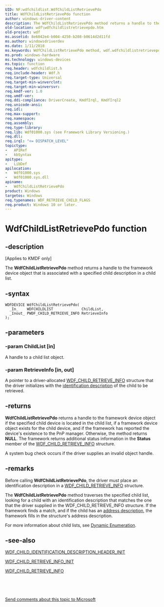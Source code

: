 ```yaml
---
UID: NF:wdfchildlist.WdfChildListRetrievePdo
title: WdfChildListRetrievePdo function
author: windows-driver-content
description: The WdfChildListRetrievePdo method returns a handle to the framework device object that is associated with a specified child description in a child list.
old-location: wdf\wdfchildlistretrievepdo.htm
old-project: wdf
ms.assetid: 8e6042e4-b004-4250-b208-b0614d2d11fd
ms.author: windowsdriverdev
ms.date: 1/11/2018
ms.keywords: WdfChildListRetrievePdo method, wdf.wdfchildlistretrievepdo, kmdf.wdfchildlistretrievepdo, DFDeviceObjectChildListRef_d61bfe9b-d201-48ae-89f4-4e1566c0a396.xml, wdfchildlist/WdfChildListRetrievePdo, PFN_WDFCHILDLISTRETRIEVEPDO, WdfChildListRetrievePdo
ms.prod: windows-hardware
ms.technology: windows-devices
ms.topic: function
req.header: wdfchildlist.h
req.include-header: Wdf.h
req.target-type: Universal
req.target-min-winverclnt: 
req.target-min-winversvr: 
req.kmdf-ver: 1.0
req.umdf-ver: 
req.ddi-compliance: DriverCreate, KmdfIrql, KmdfIrql2
req.unicode-ansi: 
req.idl: 
req.max-support: 
req.namespace: 
req.assembly: 
req.type-library: 
req.lib: Wdf01000.sys (see Framework Library Versioning.)
req.dll: 
req.irql: "<= DISPATCH_LEVEL"
topictype:
-	APIRef
-	kbSyntax
apitype:
-	LibDef
apilocation:
-	Wdf01000.sys
-	Wdf01000.sys.dll
apiname:
-	WdfChildListRetrievePdo
product: Windows
targetos: Windows
req.typenames: WDF_RETRIEVE_CHILD_FLAGS
req.product: Windows 10 or later.
---
```


# WdfChildListRetrievePdo function


## -description


<p class="CCE_Message">[Applies to KMDF only]

The <b>WdfChildListRetrievePdo</b> method returns a handle to the framework device object that is associated with a specified child description in a child list.


## -syntax


````
WDFDEVICE WdfChildListRetrievePdo(
  _In_    WDFCHILDLIST             ChildList,
  _Inout_ PWDF_CHILD_RETRIEVE_INFO RetrieveInfo
);
````


## -parameters




### -param ChildList [in]

A handle to a child list object.


### -param RetrieveInfo [in, out]

A pointer to a driver-allocated <a href="..\wdfchildlist\ns-wdfchildlist-_wdf_child_retrieve_info.md">WDF_CHILD_RETRIEVE_INFO</a> structure that the driver initializes with the <a href="https://docs.microsoft.com/en-us/windows-hardware/drivers/wdf/dynamic-enumeration">identification description</a> of the child to be retrieved. 


## -returns


<b>WdfChildListRetrievePdo</b> returns a handle to the framework device object if the specified child device is located in the child list, if a framework device object exists for the child device, and if the framework has reported the device's existence to the PnP manager. Otherwise, the method returns <b>NULL</b>. The framework returns additional status information in the <b>Status</b> member of the <a href="..\wdfchildlist\ns-wdfchildlist-_wdf_child_retrieve_info.md">WDF_CHILD_RETRIEVE_INFO</a> structure.

A system bug check occurs if the driver supplies an invalid object handle.




## -remarks


Before calling <b>WdfChildListRetrievePdo</b>, the driver must place an identification description in a <a href="..\wdfchildlist\ns-wdfchildlist-_wdf_child_retrieve_info.md">WDF_CHILD_RETRIEVE_INFO</a> structure. 

The <b>WdfChildListRetrievePdo</b> method traverses the specified child list, looking for a child with an identification description that matches the one that the driver supplied in the WDF_CHILD_RETRIEVE_INFO structure. If the framework finds a match, and if the child has an <a href="https://docs.microsoft.com/en-us/windows-hardware/drivers/wdf/dynamic-enumeration">address description</a>, the framework fills in the structure's address description.

For more information about child lists, see <a href="https://docs.microsoft.com/en-us/windows-hardware/drivers/wdf/dynamic-enumeration">Dynamic Enumeration</a>.



## -see-also

<a href="..\wdfchildlist\nf-wdfchildlist-wdf_child_identification_description_header_init.md">WDF_CHILD_IDENTIFICATION_DESCRIPTION_HEADER_INIT</a>

<a href="..\wdfchildlist\nf-wdfchildlist-wdf_child_retrieve_info_init.md">WDF_CHILD_RETRIEVE_INFO_INIT</a>

<a href="..\wdfchildlist\ns-wdfchildlist-_wdf_child_retrieve_info.md">WDF_CHILD_RETRIEVE_INFO</a>

 

 

<a href="mailto:wsddocfb@microsoft.com?subject=Documentation%20feedback [wdf\wdf]:%20WdfChildListRetrievePdo method%20 RELEASE:%20(1/11/2018)&amp;body=%0A%0APRIVACY STATEMENT%0A%0AWe use your feedback to improve the documentation. We don't use your email address for any other purpose, and we'll remove your email address from our system after the issue that you're reporting is fixed. While we're working to fix this issue, we might send you an email message to ask for more info. Later, we might also send you an email message to let you know that we've addressed your feedback.%0A%0AFor more info about Microsoft's privacy policy, see http://privacy.microsoft.com/en-us/default.aspx." title="Send comments about this topic to Microsoft">Send comments about this topic to Microsoft</a>

